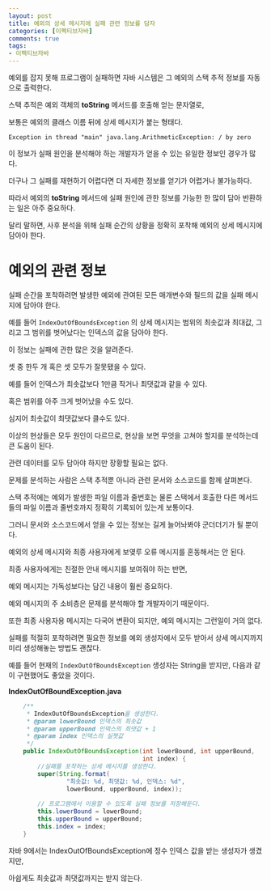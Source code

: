 ```yaml
---
layout: post
title: 예외의 상세 메시지에 실패 관련 정보를 담자
categories: [이펙티브자바]
comments: true 
tags:
- 이펙티브자바
---
```




예외를 잡지 못해 프로그램이 실패하면 자바 시스템은 그 예외의 스택 추적 정보를 자동으로 출력한다.

스택 추적은 예외 객체의 **toString** 메서드를 호출해 얻는 문자열로,

보통은 예외의 클래스 이름 뒤에 상세 메시지가 붙는 형태다.

`Exception in thread "main" java.lang.ArithmeticException: / by zero` 

이 정보가 실패 원인을 분석해야 하는 개발자가 얻을 수 있는 유일한 정보인 경우가 많다.

더구나 그 실패를 재현하기 어렵다면 더 자세한 정보를 얻기가 어렵거나 불가능하다.

따라서 예외의 **toString** 메서드에 실패 원인에 관한 정보를 가능한 한 많이 담아 반환하는 일은 아주 중요하다.

달리 말하면, 사후 분석을 위해 실패 순간의 상황을 정확히 포착해 예외의 상세 메시지에 담아야 한다.



# 예외의 관련 정보

실패 순간을 포착하려면 발생한 예외에 관여된 모든 매개변수와 필드의 값을 실패 메시지에 담아야 한다.

예를 들어 `IndexOutOfBoundsException` 의 상세 메시지는 범위의 최솟값과 최대값, 그리고 그 범위를 벗어났다는 인덱스의 값을 담아야 한다.

이 정보는 실패에 관한 많은 것을 알려준다. 

셋 중 한두 개 혹은 셋 모두가 잘못됐을 수 있다. 

예를 들어 인덱스가 최솟값보다 1만큼 작거나 최댓값과 같을 수 있다.

혹은 범위를 아주 크게 벗어났을 수도 있다.

심지어 최솟값이 최댓값보다 클수도 있다.

이상의 현상들은 모두 원인이 다르므로, 현상을 보면 무엇을 고쳐야 할지를 분석하는데 큰 도움이 된다.

관련 데이터를 모두 담아야 하지만 장황할 필요는 없다.

문제를 분석하는 사람은 스택 추적뿐 아니라 관련 문서와 소스코드를 함께 살펴본다.

스택 추적에는 예외가 발생한 파일 이름과 줄번호는 물론 스택에서 호출한 다른 메서드들의 파일 이름과 줄번호까지 정확히 기록되어 있는게 보통이다.

그러니 문서와 소스코드에서 얻을 수 있는 정보는 길게 늘어놔봐야 군더더기가 될 뿐이다.

예외의 상세 메시지와 최종 사용자에게 보옂루 오류 메시지를 혼동해서는 안 된다.

최종 사용자에게는 친절한 안내 메시지를 보여줘야 하는 반면,

예외 메시지는 가독성보다는 담긴 내용이 훨씬 중요하다.

예외 메시지의 주 소비층은 문제를 분석해야 할 개발자이기 때문이다.

또한 최종 사용자용 메시지는 다국어 변환이 되지만, 예외 메시지는 그런일이 거의 없다.

실패를 적절히 포착하려면 필요한 정보를 예외 생성자에서 모두 받아서 상세 메시지까지 미리 생성해놓는 방법도 괜찮다.

예를 들어 현재의 `IndexOutOfBoundsException` 생성자는 String을 받지만, 다음과 같이 구현했어도 좋았을 것이다.

**IndexOutOfBoundException.java**

```java
    /**
     * IndexOutOfBoundsException을 생성한다.
     * @param lowerBound 인덱스의 최솟값
     * @param upperBound 인덱스의 최댓값 + 1
     * @param index 인덱스의 실젯값
     */
    public IndexOutOfBoundsException(int lowerBound, int upperBound,
                                     int index) {
        //실패를 포착하는 상세 메시지를 생성한다.
        super(String.format(
                "최솟값: %d, 최댓값: %d, 인덱스: %d",
                lowerBound, upperBound, index));
        
        // 프로그램에서 이용할 수 있도록 실패 정보를 저장해둔다.
        this.lowerBound = lowerBound;
        this.upperBound = upperBound;
        this.index = index; 
    }
```

자바 9에서는 IndexOutOfBoundsException에 정수 인덱스 값을 받는 생성자가 생겼지만,

아쉽게도 최솟값과 최댓값까지는 받지 않는다.

